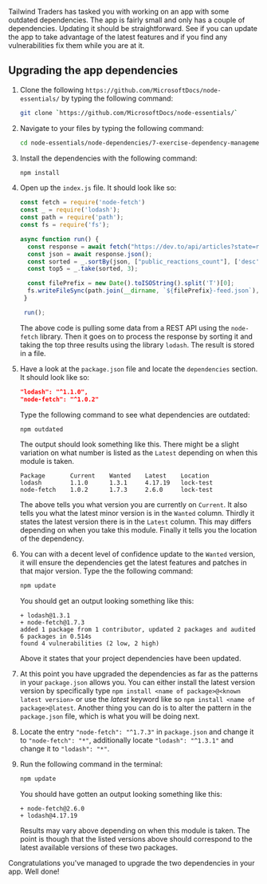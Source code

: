 Tailwind Traders has tasked you with working on an app with some outdated dependencies. The app is fairly small and only has a couple of dependencies. Updating it should be straightforward. See if you can update the app to take advantage of the latest features and if you find any vulnerabilities fix them while you are at it.

## Upgrading the app dependencies

1. Clone the following `https://github.com/MicrosoftDocs/node-essentials/` by typing the following command:

   ```bash
   git clone `https://github.com/MicrosoftDocs/node-essentials/`
   ```

1. Navigate to your files by typing the following command:

   ```bash
   cd node-essentials/node-dependencies/7-exercise-dependency-management
   ```

1. Install the dependencies with the following command:

   ```bash
   npm install
   ```

1. Open up the `index.js` file. It should look like so:

   ```javascript
   const fetch = require('node-fetch')
   const _ = require('lodash');
   const path = require('path');
   const fs = require('fs');

   async function run() {
     const response = await fetch("https://dev.to/api/articles?state=rising");
     const json = await response.json();
     const sorted = _.sortBy(json, ["public_reactions_count"], ['desc']);
     const top5 = _.take(sorted, 3);

     const filePrefix = new Date().toISOString().split('T')[0];
     fs.writeFileSync(path.join(__dirname, `${filePrefix}-feed.json`), JSON.stringify(top5, null, 2));
    }

    run();
   ```

   The above code is pulling some data from a REST API using the `node-fetch` library. Then it goes on to process the response by sorting it and taking the top three results using the library `lodash`. The result is stored in a file.

1. Have a look at the `package.json` file and locate the `dependencies` section. It should look like so:

   ```json
   "lodash": "^1.1.0",
   "node-fetch": "^1.0.2"
   ```

   Type the following command to see what dependencies are outdated:

   ```bash
   npm outdated
   ```

   The output should look something like this. There might be a slight variation on what number is listed as the `Latest` depending on when this module is taken.

   ```output
   Package       Current    Wanted    Latest    Location
   lodash        1.1.0      1.3.1     4.17.19   lock-test
   node-fetch    1.0.2      1.7.3     2.6.0     lock-test
   ```

   The above tells you what version you are currently on `Current`. It also tells you what the latest minor version is in the `Wanted` column. Thirdly it states the latest version there is in the `Latest` column. This may differs depending on when you take this module. Finally it tells you the location of the dependency.

1. You can with a decent level of confidence update to the `Wanted` version, it will ensure the dependencies get the latest features and patches in that major version. Type the the following command:

   ```bash
   npm update
   ```

   You should get an output looking something like this:

   ```output
   + lodash@1.3.1
   + node-fetch@1.7.3
   added 1 package from 1 contributor, updated 2 packages and audited 6 packages in 0.514s
   found 4 vulnerabilities (2 low, 2 high)
   ```

   Above it states that your project dependencies have been updated.

1. At this point you have upgraded the dependencies as far as the patterns in your `package.json` allows you. You can either install the latest version version by specifically type `npm install <name of package>@<known latest version>` or use the *latest* keyword like so `npm install <name of package>@latest`. Another thing you can do is to alter the pattern in the `package.json` file, which is what you will be doing next.  

1. Locate the entry `"node-fetch": "^1.7.3"` in `package.json` and change it to `"node-fetch": "*"`, additionally locate `"lodash": "^1.3.1"` and change it to `"lodash": "*"`.

1. Run the following command in the terminal:

   ```bash
   npm update
   ```

   You should have gotten an output looking something like this:

   ```output
   + node-fetch@2.6.0
   + lodash@4.17.19
   ```

   Results may vary above depending on when this module is taken. The point is though that the listed versions above should correspond to the latest available versions of these two packages.

Congratulations you've managed to upgrade the two dependencies in your app. Well done!
